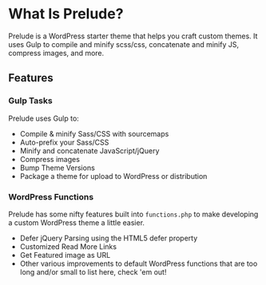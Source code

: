 # What Is Prelude?
Prelude is a WordPress starter theme that helps you craft custom themes. It uses
Gulp to compile and minify scss/css, concatenate and minify JS, compress images,
and more.

## Features
### Gulp Tasks
Prelude uses Gulp to:
- Compile & minify Sass/CSS with sourcemaps
- Auto-prefix your Sass/CSS
- Minify and concatenate JavaScript/jQuery
- Compress images
- Bump Theme Versions
- Package a theme for upload to WordPress or distribution

### WordPress Functions
Prelude has some nifty features built into `functions.php` to make developing a
custom WordPress theme a little easier.
- Defer jQuery Parsing using the HTML5 defer property
- Customized Read More Links
- Get Featured image as URL
- Other various improvements to default WordPress functions that are too long and/or small to list here, check 'em out!
